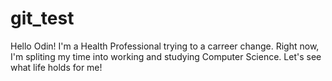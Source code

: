 # git_test
Hello Odin!
I'm a Health Professional trying to a carreer change. Right now, I'm spliting my time into working and studying Computer Science.
Let's see what life holds for me!